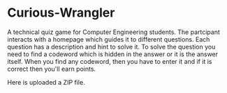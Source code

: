 # Curious-Wrangler
A technical quiz game for Computer Engineering students.
The partcipant interacts with a homepage which guides it to different questions. Each question has a description and hint to solve it. To solve the question you need to find a codeword which is hidden in the answer or it is the answer itself. When you find any codeword, then you have to enter it and if it is correct then you'll earn points.

Here is uploaded a ZIP file.
